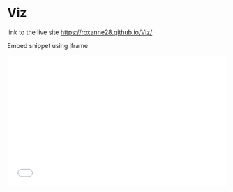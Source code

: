 # Viz

link to the live site  https://roxanne28.github.io/Viz/

Embed snippet using iframe
<iframe width="100%" height="300" src="//jsfiddle.net/roroxom/nc9ao1dr/embedded/result/" allowfullscreen="allowfullscreen" allowpaymentrequest frameborder="0"></iframe>
